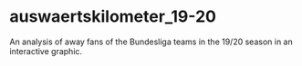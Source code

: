 # auswaertskilometer_19-20
An analysis of away fans of the Bundesliga teams in the 19/20 season in an interactive graphic.
